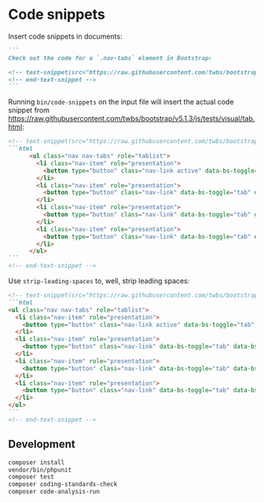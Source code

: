 # Code snippets

Insert code snippets in documents:

````md
```
Check out the code for a `.nav-tabs` element in Bootstrap:

<!-- text-snippet(src="https://raw.githubusercontent.com/twbs/bootstrap/v5.1.3/js/tests/visual/tab.html" start='<ul class="nav nav-tabs" role="tablist">' end="</ul>") -->
<!-- end-text-snippet -->
```
````

Running `bin/code-snippets` on the input file will insert the actual code
snippet from
<https://raw.githubusercontent.com/twbs/bootstrap/v5.1.3/js/tests/visual/tab.html>:

````md
<!-- text-snippet(src="https://raw.githubusercontent.com/twbs/bootstrap/v5.1.3/js/tests/visual/tab.html" start='<ul class="nav nav-tabs" role="tablist">' end="</ul>") -->
```html
      <ul class="nav nav-tabs" role="tablist">
        <li class="nav-item" role="presentation">
          <button type="button" class="nav-link active" data-bs-toggle="tab" data-bs-target="#home" role="tab" aria-selected="true">Home</button>
        </li>
        <li class="nav-item" role="presentation">
          <button type="button" class="nav-link" data-bs-toggle="tab" data-bs-target="#profile" role="tab">Profile</button>
        </li>
        <li class="nav-item" role="presentation">
          <button type="button" class="nav-link" data-bs-toggle="tab" data-bs-target="#fat" role="tab">@fat</button>
        </li>
        <li class="nav-item" role="presentation">
          <button type="button" class="nav-link" data-bs-toggle="tab" data-bs-target="#mdo" role="tab">@mdo</button>
        </li>
      </ul>
```
<!-- end-text-snippet -->
````

Use `strip-leading-spaces` to, well, strip leading spaces:

````md
<!-- text-snippet(src="https://raw.githubusercontent.com/twbs/bootstrap/v5.1.3/js/tests/visual/tab.html" start='<ul class="nav nav-tabs" role="tablist">' end="</ul>" strip-leading-spaces) -->
```html
<ul class="nav nav-tabs" role="tablist">
  <li class="nav-item" role="presentation">
    <button type="button" class="nav-link active" data-bs-toggle="tab" data-bs-target="#home" role="tab" aria-selected="true">Home</button>
  </li>
  <li class="nav-item" role="presentation">
    <button type="button" class="nav-link" data-bs-toggle="tab" data-bs-target="#profile" role="tab">Profile</button>
  </li>
  <li class="nav-item" role="presentation">
    <button type="button" class="nav-link" data-bs-toggle="tab" data-bs-target="#fat" role="tab">@fat</button>
  </li>
  <li class="nav-item" role="presentation">
    <button type="button" class="nav-link" data-bs-toggle="tab" data-bs-target="#mdo" role="tab">@mdo</button>
  </li>
</ul>
```
<!-- end-text-snippet -->
````

## Development

```sh
composer install
vendor/bin/phpunit
composer test
composer coding-standards-check
composer code-analysis-run
```
